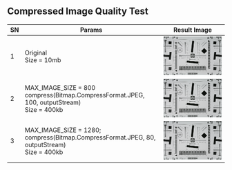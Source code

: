 ## Compressed Image Quality Test

| SN | Params | Result Image |
| --- | --- | --- |
| 1 | Original <br/> Size = 10mb | <img src="/Image-Quality-Test/assets/canon_eos5d.jpeg" width="450" title="hover text"> |
| 2 | MAX_IMAGE_SIZE = 800 <br/> compress(Bitmap.CompressFormat.JPEG, 100, outputStream) <br/> Size = 400kb| <img src="/Image-Quality-Test/assets/canon_eos5d.jpeg" width="450" title="hover text"> |
| 3 | MAX_IMAGE_SIZE = 1280; <br/> compress(Bitmap.CompressFormat.JPEG, 80, outputStream) <br/> Size = 400kb| <img src="/Image-Quality-Test/assets/canon_eos5d.jpeg" width="450" title="hover text"> |


